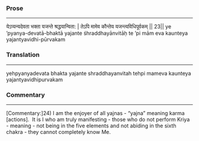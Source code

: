 ### Prose 
 --- 
येऽप्यन्यदेवता भक्ता यजन्ते श्रद्धयान्विता: |
तेऽपि मामेव कौन्तेय यजन्त्यविधिपूर्वकम् || 23||
ye ’pyanya-devatā-bhaktā yajante śhraddhayānvitāḥ
te ’pi mām eva kaunteya yajantyavidhi-pūrvakam

### Translation 
 --- 
yehpyanyadevata bhakta yajante shraddhayanvitah tehpi mameva kaunteya yajantyavidhipurvakam

### Commentary 
 --- 
[Commentary:]24) I am the enjoyer of all yajnas - “yajna” meaning karma [actions].  It is I who am truly manifesting - those who do not perform Kriya - meaning - not being in the five elements and not abiding in the sixth chakra - they cannot completely know Me.